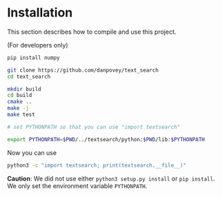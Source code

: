 # Installation

This section describes how to compile and use this project.

(For developers only)

```bash
pip install numpy

git clone https://github.com/danpovey/text_search
cd text_search

mkdir build
cd build
cmake ..
make -j
make test

# set PYTHONPATH so that you can use "import textsearch"

export PYTHONPATH=$PWD/../textsearch/python:$PWD/lib:$PYTHONPATH
```

Now you can use

```bash
python3 -c "import textsearch; print(textsearch.__file__)"
```


**Caution**: We did not use either `python3 setup.py install` or `pip install`.
We only set the environment variable `PYTHONPATH`.


